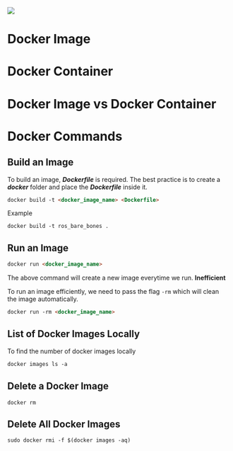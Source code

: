 [<img src="https://upload.wikimedia.org/wikipedia/commons/thumb/4/4e/Docker_%28container_engine%29_logo.svg/1280px-Docker_%28container_engine%29_logo.svg.png">]()

# Docker Image


# Docker Container 


# Docker Image vs Docker Container 


# Docker Commands


## Build an Image
To build an image, <em>**Dockerfile** </em> is required. The best practice is to create a <em>**docker** </em> folder and place the <em>**Dockerfile** </em> inside it.

```html
docker build -t <docker_image_name> <Dockerfile>
```

Example
```
docker build -t ros_bare_bones .
```


## Run an Image

```html
docker run <docker_image_name>
```
The above command will create a new image everytime we run. **Inefficient**

To run an image efficiently, we need to pass the flag `-rm` which will clean the image automatically.
```html
docker run -rm <docker_image_name>
```


## List of Docker Images Locally

To find the number of docker images locally

```html
docker images ls -a
```


## Delete a Docker Image

```
docker rm 
```


## Delete All Docker Images 

```html
sudo docker rmi -f $(docker images -aq)
```
